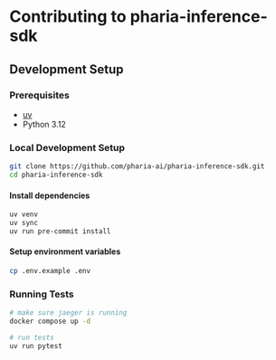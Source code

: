 # Contributing to pharia-inference-sdk

## Development Setup

### Prerequisites
- [uv](https://docs.astral.sh/uv/)
- Python 3.12

### Local Development Setup

```bash
git clone https://github.com/pharia-ai/pharia-inference-sdk.git
cd pharia-inference-sdk
```

####  Install dependencies
```bash
uv venv
uv sync
uv run pre-commit install
```

#### Setup environment variables

```bash
cp .env.example .env
```

### Running Tests

```bash
# make sure jaeger is running
docker compose up -d

# run tests
uv run pytest
```